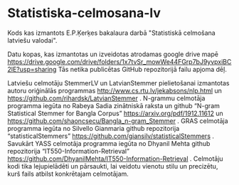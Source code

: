 # Statistiska-celmosana-lv
Kods kas izmantots E.P.Ķerķes bakalaura darbā "Statistiskā celmošana latviešu valodai". 

Datu kopas, kas izmantotas un izveidotas atrodamas google drive mapē https://drive.google.com/drive/folders/1x7tvSr_mowWe44FGrp7bJ9yvpxiBC2lE?usp=sharing 
Tās netika publicētas GitHub repozitorijā failu apjoma dēļ.

Latviešu celmotāju StemmerLV un LatvianStemmer pielietošanai izmantotas autoru oriģinālās programmas http://www.cs.rtu.lv/jekabsons/nlp.html un https://github.com/rihardsk/LatvianStemmer . 
N-grammu celmotāja programma iegūta no Rabeya Sadia zinātniskā raksta un github “N-gram Statistical Stemmer for Bangla Corpus” https://arxiv.org/pdf/1912.11612 un https://github.com/shaoncsecu/Bangla_n-gram_Stemmer . 
GRAS celmotāja programma iegūta no Silvello Gianmaria github repozitorija “statisticalStemmers” https://github.com/giansilv/statisticalStemmers . 
Savukārt YASS celmotāja programma iegūta no Dhyanil Mehta github repozitorija “IT550-Information-Retrieval” https://github.com/DhyanilMehta/IT550-Information-Retrieval .
Celmotāju kodi tika lejupielādēti un pārsaukti, lai veidotu vienotu stilu un precizētu, kurš fails atbilst konkrētajam celmotājam.
